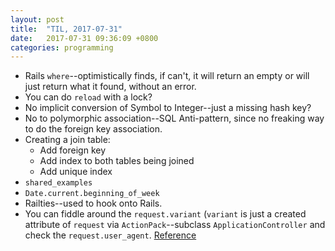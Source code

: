 ```yaml
---
layout: post
title:  "TIL, 2017-07-31"
date:   2017-07-31 09:36:09 +0800
categories: programming
---
```


- Rails `where`--optimistically finds, if can't, it will return an empty or will just return what it found, without an error.
- You can do `reload` with a lock?
- No implicit conversion of Symbol to Integer--just a missing hash key?
- No to polymorphic association--SQL Anti-pattern, since no freaking way to do the foreign key association.
- Creating a join table:
  - Add foreign key
  - Add index to both tables being joined
  - Add unique index
- `shared_examples`
- `Date.current.beginning_of_week`
- Railties--used to hook onto Rails.
- You can fiddle around the `request.variant` (`variant` is just a created attribute of `request` via `ActionPack`--subclass `ApplicationController` and check the `request.user_agent`. [Reference](https://richonrails.com/articles/action-pack-variants-in-rails-4-1)
